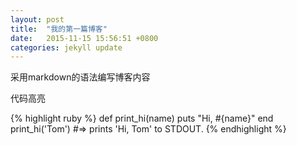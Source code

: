 ```yaml
---
layout: post
title:  "我的第一篇博客"
date:   2015-11-15 15:56:51 +0800
categories: jekyll update
---
```

采用markdown的语法编写博客内容


代码高亮

{% highlight ruby %}
def print_hi(name)
  puts "Hi, #{name}"
end
print_hi('Tom')
#=> prints 'Hi, Tom' to STDOUT.
{% endhighlight %}



